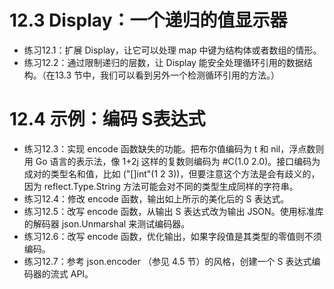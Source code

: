 # 12.3 Display：一个递归的值显示器
+ 练习12.1：扩展 Display，让它可以处理 map 中键为结构体或者数组的情形。
+ 练习12.2：通过限制递归的层数，让 Display 能安全处理循环引用的数据结构。（在13.3 节中，我们可以看到另外一个检测循环引用的方法。）

# 12.4 示例：编码 S表达式
+ 练习12.3：实现 encode 函数缺失的功能。把布尔值编码为 t 和 nil，浮点数则用 Go 语言的表示法，像 1+2j 这样的复数则编码为 #C(1.0 2.0)。接口编码为成对的类型名和值，比如 ("[]int"(1 2 3))，但要注意这个方法是会有歧义的，因为 reflect\.Type\.String 方法可能会对不同的类型生成同样的字符串。
+ 练习12.4：修改 encode 函数，输出如上所示的美化后的 S 表达式。
+ 练习12.5：改写 encode 函数，从输出 S 表达式改为输出 JSON。使用标准库的解码器 json.Unmarshal 来测试编码器。
+ 练习12.6：改写 encode 函数，优化输出，如果字段值是其类型的零值则不须编码。
+ 练习12.7：参考 json\.encoder （参见 4.5 节）的风格，创建一个 S 表达式编码器的流式 API。